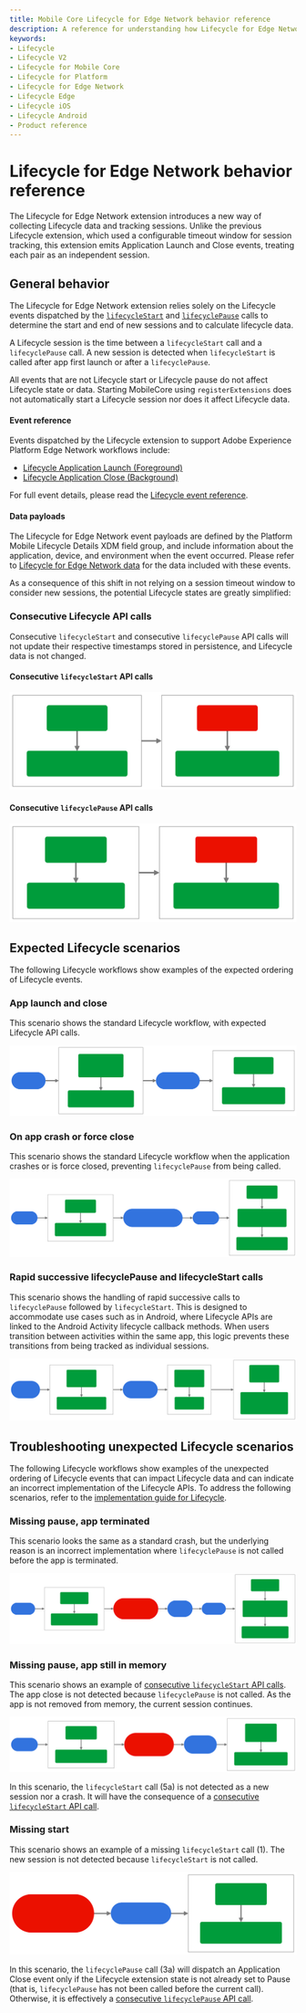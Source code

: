 ```yaml
---
title: Mobile Core Lifecycle for Edge Network behavior reference
description: A reference for understanding how Lifecycle for Edge Network behaves under different scenarios.
keywords:
- Lifecycle
- Lifecycle V2
- Lifecycle for Mobile Core
- Lifecycle for Platform
- Lifecycle for Edge Network
- Lifecycle Edge
- Lifecycle iOS
- Lifecycle Android
- Product reference
---
```


# Lifecycle for Edge Network behavior reference

The Lifecycle for Edge Network extension introduces a new way of collecting Lifecycle data and tracking sessions. Unlike the previous Lifecycle extension, which used a configurable timeout window for session tracking, this extension emits Application Launch and Close events, treating each pair as an independent session.

## General behavior

The Lifecycle for Edge Network extension relies solely on the Lifecycle events dispatched by the [`lifecycleStart`](../../home/base/mobile-core/lifecycle/api-reference.md#lifecyclestart) and [`lifecyclePause`](../../home/base/mobile-core/lifecycle/api-reference.md#lifecyclepause) calls to determine the start and end of new sessions and to calculate lifecycle data.

A Lifecycle session is the time between a `lifecycleStart` call and a `lifecyclePause` call. A new session is detected when `lifecycleStart` is called after app first launch or after a `lifecyclePause`.

All events that are not Lifecycle start or Lifecycle pause do not affect Lifecycle state or data. Starting MobileCore using `registerExtensions` does not automatically start a Lifecycle session nor does it affect Lifecycle data.

#### Event reference

Events dispatched by the Lifecycle extension to support Adobe Experience Platform Edge Network workflows include:

* [Lifecycle Application Launch (Foreground)](../../home/base/mobile-core/lifecycle/event-reference.md#lifecycle-application-foreground)
* [Lifecycle Application Close (Background)](../../home/base/mobile-core/lifecycle/event-reference.md#lifecycle-application-background)

For full event details, please read the [Lifecycle event reference](../../home/base/mobile-core/lifecycle/event-reference.md).

#### Data payloads

The Lifecycle for Edge Network event payloads are defined by the Platform Mobile Lifecycle Details XDM field group, and include information about the application, device, and environment when the event occurred. Please refer to [Lifecycle for Edge Network data](metrics.md) for the data included with these events.

As a consequence of this shift in not relying on a session timeout window to consider new sessions, the potential Lifecycle states are greatly simplified:

### Consecutive Lifecycle API calls

Consecutive `lifecycleStart` and consecutive `lifecyclePause` API calls will not update their respective timestamps stored in persistence, and Lifecycle data is not changed.

#### Consecutive `lifecycleStart` API calls

![](./assets/index/lifecycle-start-after-start.svg)

<!-- 
%%{
  init: {
    'themeVariables': {
      'lineColor': '#7a7a7a'
    }
  }
}%%
graph LR
    graph1 ==> graph2

    subgraph graph1 [" "]
        direction TB
        B(1a.<br/><code>lifecycleStart</code>) ==> C("1b.<br/>Application Launch (Foreground)")
        class graph1 transparentSubgraph;
    end

    subgraph graph2 [" "]
        direction TB
        E(2a.<br/><code>lifecycleStart</code>) ==> F("2b.<br/>Call ignored, no event dispatched")
        class graph2 transparentSubgraph;
    end

    classDef regularBox fill:#009c3b,stroke:#009c3b,color:#fff;
    classDef incorrectBox fill:#EB1000,stroke:#EB1000,color:#fff;
    classDef transparentSubgraph fill:transparent,stroke:#7a7a7a;

    class B,C,F regularBox;
    class E incorrectBox;
 -->

#### Consecutive `lifecyclePause` API calls

![](./assets/index/lifecycle-pause-after-pause.svg)

<!-- 
%%{
  init: {
    'themeVariables': {
      'lineColor': '#7a7a7a'
    }
  }
}%%
graph LR
    graph1 ==> graph2

    subgraph graph1 [" "]
        direction TB
        B(1a.<br/><code>lifecyclePause</code>) ==> C("1b.<br/>Application Close (Background)")
        class graph1 transparentSubgraph;
    end

    subgraph graph2 [" "]
        direction TB
        E(2a.<br/><code>lifecyclePause</code>) ==> F("2b.<br/>Call ignored, no event dispatched")
        class graph2 transparentSubgraph;
    end

    classDef regularBox fill:#009c3b,stroke:#009c3b,color:#fff;
    classDef incorrectBox fill:#EB1000,stroke:#EB1000,color:#fff;
    classDef transparentSubgraph fill:transparent,stroke:#7a7a7a;

    class B,C,F regularBox;
    class E incorrectBox;
 -->

## Expected Lifecycle scenarios

The following Lifecycle workflows show examples of the expected ordering of Lifecycle events.

### App launch and close

This scenario shows the standard Lifecycle workflow, with expected Lifecycle API calls.

![](./assets/index/lifecycle-app-launch-and-close.svg)

<!-- mermaid.js diagram definition
%%{
  init: {
    'themeVariables': {
      'lineColor': '#7a7a7a'
    }
  }
}%%
graph LR
    A(["1.<br/>App launched"]) ==> graph1
    graph1 ==> D(["3.<br/>App closed by user"])
    D ==> graph2

    subgraph graph1 [" "]
        direction TB
        B("2a.<br/><code>lifecycleStart</code><br>(Start of new session)") ==> C("2b.<br/>Application Launch (Foreground)")
    end

    subgraph graph2 [" "]
        direction TB
        E(4a.<br/><code>lifecyclePause</code>) ==> F("4b.<br/>Application Close (Background)")
    end

    classDef dashedPill fill:#d3d3d3,stroke:#000,stroke-dasharray: 5 5,color:#000;
    classDef regularPill fill:#3273de,stroke:#3273de,color:#fff;
    classDef regularBox fill:#009c3b,stroke:#009c3b,color:#fff;
    classDef incorrectBox fill:#EB1000,stroke:#EB1000,color:#fff;
    classDef transparentSubgraph fill:transparent,stroke:#7a7a7a;

    class A,D regularPill;
    class B,C,E,F regularBox;
    class graph1,graph2 transparentSubgraph;
-->

### On app crash or force close

This scenario shows the standard Lifecycle workflow when the application crashes or is force closed, preventing `lifecyclePause` from being called.

![](./assets/index/lifecycle-crash.svg)

<!-- mermaid.js diagram definition
%%{
  init: {
    'themeVariables': {
      'lineColor': '#7a7a7a'
    }
  }
}%%
graph LR
    A(["1.<br/>App launched"]) ==> graph1
    graph1 ==> D(["3.<br/>App crashed/force closed<br>(Unable to call <code>lifecyclePause</code>)"])
    D ==> E(["4.<br/>App launched"])
    E ==> graph2

    subgraph graph1 [" "]
        direction TB
        B("2a.<br/><code>lifecycleStart</code><br>") ==> C("2b.<br/>Application Launch (Foreground)")
    end

    subgraph graph2 [" "]
        direction TB
        F("5a.<br/><code>lifecycleStart</code><br>") ==> G("5b.<br/>Application Close (Background)<br>(Close type unknown)")
        G ==> H("5c.<br/>Application Launch (Foreground)")
    end

    classDef dashedPill fill:#d3d3d3,stroke:#000,stroke-dasharray: 5 5,color:#000;
    classDef regularPill fill:#3273de,stroke:#3273de,color:#fff;
    classDef regularBox fill:#009c3b,stroke:#009c3b,color:#fff;
    classDef incorrectBox fill:#EB1000,stroke:#EB1000,color:#fff;
    classDef transparentSubgraph fill:transparent,stroke:#7a7a7a;

    class A,D,E regularPill;
    class B,C,F,G,H regularBox;
    class graph1,graph2 transparentSubgraph;
-->

### Rapid successive lifecyclePause and lifecycleStart calls

This scenario shows the handling of rapid successive calls to `lifecyclePause` followed by `lifecycleStart`. This is designed to accommodate use cases such as in Android, where Lifecycle APIs are linked to the Android Activity lifecycle callback methods. When users transition between activities within the same app, this logic prevents these transitions from being tracked as individual sessions.

![](./assets/index/lifecycle-rapid-successive-calls.svg)
 <!-- 
 %%{
  init: {
    'themeVariables': {
      'lineColor': '#7a7a7a'
    }
  }
}%%
graph LR
    A(["1.<br/>App launched<br>(ex: Activity A)"]) ==> graph1
    graph1 ==> D(["3.<br/>Activity B launched<br>(Activity A closing)"])
    D ==> graph2
    graph2 == < 0.5 sec ==> graph3

    subgraph graph1 [" "]
        direction TB
        B("2a.<br/><code>lifecycleStart</code><br>(Activity A)") ==> C("2b.<br/>Application Launch (Foreground)")
    end

    subgraph graph2 [" "]
        direction TB
        E("4a.<br/><code>lifecyclePause</code><br>(Activity A)") ==> F("4b.<br/>Pause task queued")
    end

    subgraph graph3 [" "]
        direction TB
        G("5a.<br/><code>lifecycleStart</code><br>(Activity B)") ==> H("5b.<br/>1. Cancels pause task (4b)<br>2. No Application Launch event<br>3. No Lifecycle data changes")
    end

    classDef dashedPill fill:#d3d3d3,stroke:#000,stroke-dasharray: 5 5,color:#000;
    classDef regularPill fill:#3273de,stroke:#3273de,color:#fff;
    classDef regularBox fill:#009c3b,stroke:#009c3b,color:#fff;
    classDef incorrectBox fill:#EB1000,stroke:#EB1000,color:#fff;
    classDef transparentSubgraph fill:transparent,stroke:#7a7a7a;

    class A,D regularPill;
    class B,C,E,F,G,H regularBox;
    class graph1,graph2,graph3 transparentSubgraph;
  -->

## Troubleshooting unexpected Lifecycle scenarios

The following Lifecycle workflows show examples of the unexpected ordering of Lifecycle events that can impact Lifecycle data and can indicate an incorrect implementation of the Lifecycle APIs. To address the following scenarios, refer to the [implementation guide for Lifecycle](../../home/base/mobile-core/lifecycle/index.md#register-lifecycle-with-mobile-core-and-add-appropriate-startpause-calls).

### Missing pause, app terminated

This scenario looks the same as a standard crash, but the underlying reason is an incorrect implementation where `lifecyclePause` is not called before the app is terminated.

![](./assets/index/lifecycle-missing-pause-terminated.svg)

<!-- mermaid.js diagram definition
%%{
  init: {
    'themeVariables': {
      'lineColor': '#7a7a7a'
    }
  }
}%%
graph LR
    A(["1.<br/>App launched"]) ==> graph1
    graph1 ==> D(["3.<br/>App closed normally<br>(Incorrect implementation:<br>Missing <code>lifecyclePause</code>)"])
    D ==> E(["4.<br/>App removed<br>from memory"])
    E ==> F(["5.<br/>App launched"])
    F ==> graph2

    subgraph graph1 [" "]
        direction TB
        B("2a.<br/><code>lifecycleStart</code><br>") ==> C("2b.<br/>Application Launch (Foreground)")
    end

    subgraph graph2 [" "]
        direction TB
        G("6a.<br/><code>lifecycleStart</code><br>") ==> H("6b.<br/>Application Close (Background)<br>(Close type unknown)")
        H ==> I("6c.<br/>Application Launch (Foreground)")
    end

    classDef dashedPill fill:#d3d3d3,stroke:#000,stroke-dasharray: 5 5,color:#000;
    classDef regularPill fill:#3273de,stroke:#3273de,color:#fff;
    classDef regularBox fill:#009c3b,stroke:#009c3b,color:#fff;
    classDef incorrectBox fill:#EB1000,stroke:#EB1000,color:#fff;
    classDef transparentSubgraph fill:transparent,stroke:#7a7a7a;

    class A,E,F regularPill;
    class D incorrectBox;
    class B,C,G,H,I regularBox;
    class graph1,graph2 transparentSubgraph;
-->

### Missing pause, app still in memory

This scenario shows an example of [consecutive `lifecycleStart` API calls](#consecutive-lifecyclestart-api-calls). The app close is not detected because `lifecyclePause` is not called. As the app is not removed from memory, the current session continues.

![](./assets/index/lifecycle-missing-pause-not-terminated.svg)

<!-- mermaid.js diagram definition
%%{
  init: {
    'themeVariables': {
      'lineColor': '#7a7a7a'
    }
  }
}%%
graph LR
    A(["1.<br/>App launched"]) ==> graph1
    graph1 ==> D(["3.<br/>App closed normally<br>(Incorrect implementation:<br>Missing <code>lifecyclePause</code>)"])
    D ==> E(["4.<br/>App launched<br>(Still in memory)"])
    E ==> graph2

    subgraph graph1 [" "]
        direction TB
        B("2a.<br/><code>lifecycleStart</code><br>") ==> C("2b.<br/>Application Launch (Foreground)")
    end

    subgraph graph2 [" "]
        direction TB
        F("5a.<br/><code>lifecycleStart</code><br>(Consecutive start)") ==> G("5b.<br/>Call ignored, no event dispatched")
    end

    classDef dashedPill fill:#d3d3d3,stroke:#000,stroke-dasharray: 5 5,color:#000;
    classDef regularPill fill:#3273de,stroke:#3273de,color:#fff;
    classDef regularBox fill:#009c3b,stroke:#009c3b,color:#fff;
    classDef incorrectBox fill:#EB1000,stroke:#EB1000,color:#fff;
    classDef transparentSubgraph fill:transparent,stroke:#7a7a7a;

    class A,E regularPill;
    class D incorrectBox;
    class B,C,F,G regularBox;
    class graph1,graph2 transparentSubgraph;
-->

In this scenario, the `lifecycleStart` call (5a) is not detected as a new session nor a crash. It will have the consequence of a [consecutive `lifecycleStart` API call](#consecutive-lifecyclestart-api-calls).

### Missing start

This scenario shows an example of a missing `lifecycleStart` call (1). The new session is not detected because `lifecycleStart` is not called.

![](./assets/index/lifecycle-missing-start.svg)

<!-- mermaid.js diagram definition
%%{
  init: {
    'themeVariables': {
      'lineColor': '#7a7a7a'
    }
  }
}%%
graph LR
    A(["1.<br/>App launched<br>(Incorrect implementation:<br>Missing <code>lifecycleStart</code>)"]) ==> B(["2.<br/>App closed normally"])
    B ==> graph1

    subgraph graph1 [" "]
        direction TB
        C(3a.<br/><code>lifecyclePause</code>) ==> D("3b.<br/>Application Close (Background)")
    end

    classDef dashedPill fill:#d3d3d3,stroke:#000,stroke-dasharray: 5 5,color:#000;
    classDef regularPill fill:#3273de,stroke:#3273de,color:#fff;
    classDef regularBox fill:#009c3b,stroke:#009c3b,color:#fff;
    classDef incorrectBox fill:#EB1000,stroke:#EB1000,color:#fff;
    classDef transparentSubgraph fill:transparent,stroke:#7a7a7a;

    class B regularPill;
    class A incorrectBox;
    class C,D regularBox;
    class graph1 transparentSubgraph;
-->

In this scenario, the `lifecyclePause` call (3a) will dispatch an Application Close event only if the Lifecycle extension state is not already set to Pause (that is, `lifecyclePause` has not been called before the current call). Otherwise, it is effectively a [consecutive `lifecyclePause` API call](#consecutive-lifecyclepause-api-calls).
